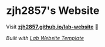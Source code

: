 
# zjh2857's Website

Visit **[zjh2857.github.io/lab-website](https://zjh2857.github.io/lab-website)** 🚀

_Built with [Lab Website Template](https://greene-lab.gitbook.io/lab-website-template-docs)_
